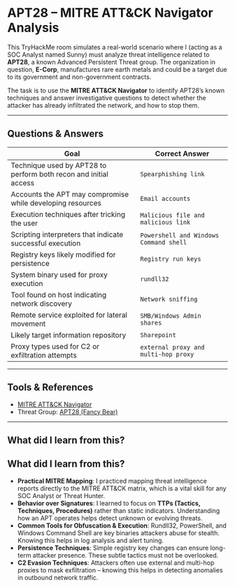 # APT28 – MITRE ATT&CK Navigator Analysis

This TryHackMe room simulates a real-world scenario where I (acting as a SOC Analyst named Sunny) must analyze threat intelligence related to **APT28**, a known Advanced Persistent Threat group. The organization in question, **E-Corp**, manufactures rare earth metals and could be a target due to its government and non-government contracts.

The task is to use the **MITRE ATT&CK Navigator** to identify APT28’s known techniques and answer investigative questions to detect whether the attacker has already infiltrated the network, and how to stop them.

---

## Questions & Answers

| Goal                                                                                      | Correct Answer                                |
|-------------------------------------------------------------------------------------------|-----------------------------------------------|
| Technique used by APT28 to perform both recon and initial access                          | `Spearphishing link`                          |                               
| Accounts the APT may compromise while developing resources                                | `Email accounts`                              |                               
| Execution techniques after tricking the user                                              | `Malicious file and malicious link`           |                 
| Scripting interpreters that indicate successful execution                                 | `Powershell and Windows Command shell`        |                  
| Registry keys likely modified for persistence                                             | `Registry run keys`                           |                                 
| System binary used for proxy execution                                                    | `rundll32`                                    |                                
| Tool found on host indicating network discovery                                           | `Network sniffing`                            |                                   
| Remote service exploited for lateral movement                                             | `SMB/Windows Admin shares`                    |                              
| Likely target information repository                                                      | `Sharepoint`                                  |                                  
| Proxy types used for C2 or exfiltration attempts                                          | `external proxy and multi-hop proxy`          |          

---

## Tools & References

- [MITRE ATT&CK Navigator](https://static-labs.tryhackme.cloud/sites/eviction/)
- Threat Group: [APT28 (Fancy Bear)](https://attack.mitre.org/groups/G0007/)

---

## What did I learn from this?

## What did I learn from this?

- **Practical MITRE Mapping**: I practiced mapping threat intelligence reports directly to the MITRE ATT&CK matrix, which is a vital skill for any SOC Analyst or Threat Hunter.
- **Behavior over Signatures**: I learned to focus on **TTPs (Tactics, Techniques, Procedures)** rather than static indicators. Understanding how an APT operates helps detect unknown or evolving threats.
- **Common Tools for Obfuscation & Execution**: Rundll32, PowerShell, and Windows Command Shell are key binaries attackers abuse for stealth. Knowing this helps in log analysis and alert tuning.
- **Persistence Techniques**: Simple registry key changes can ensure long-term attacker presence. These subtle tactics must not be overlooked.
- **C2 Evasion Techniques**: Attackers often use external and multi-hop proxies to mask exfiltration – knowing this helps in detecting anomalies in outbound network traffic.

